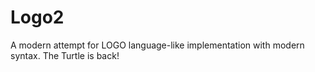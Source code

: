# Logo2

A modern attempt for LOGO language-like implementation with modern syntax.
The Turtle is back!
